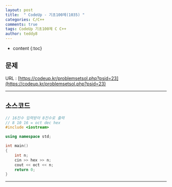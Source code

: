 ```yaml
---
layout: post   
title:  " CodeUp - 기초100제(1035) "
categories: C/C++
comments: true
tags: CodeUp 기초100제 C C++
author: teddy8  
---
```

* content
{:toc}

## 문제
URL : [https://codeup.kr/problemsetsol.php?psid=23](https://codeup.kr/problemsetsol.php?psid=23)

---

## 소스코드
``` cpp
// 16진수 입력받아 8진수로 출력
// 8 10 16 = oct dec hex
#include <iostream>

using namespace std;

int main()
{
	int n;
	cin >> hex >> n;
	cout << oct << n;
	return 0;
}
```

---
